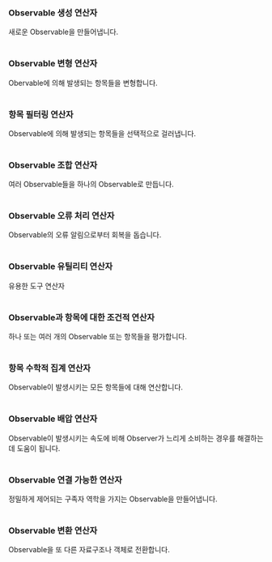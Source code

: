 ### Observable 생성 연산자
새로운 Observable을 만들어냅니다.
<br>
<br>

### Observable 변형 연산자
Obervable에 의해 발생되는 항목들을 변형합니다.
<br>
<br>

### 항목 필터링 연산자
Observable에 의해 발생되는 항목들을 선택적으로 걸러냅니다.
<br>
<br>

### Observable 조합 연산자
여러 Observable들을 하나의 Observable로 만듭니다.
<br>
<br>

### Observable 오류 처리 연산자
Observable의 오류 알림으로부터 회복을 돕습니다.
<br>
<br>

### Observable 유틸리티 연산자
유용한 도구 연산자
<br>
<br>

### Observable과 항목에 대한 조건적 연산자
하나 또는 여러 개의 Observable 또는 항목들을 평가합니다.
<br>
<br>

### 항목 수학적 집계 연산자
Observable이 발생시키는 모든 항목들에 대해 연산합니다.
<br>
<br>

### Observable 배압 연산자
Observable이 발생시키는 속도에 비해 Observer가 느리게 소비하는 경우를 해결하는 데 도움이 됩니다.
<br>
<br>

### Observable 연결 가능한 연산자
정밀하게 제어되는 구족자 역학을 가지는 Observable을 만들어냅니다.
<br>
<br>

### Observable 변환 연산자
Observable을 또 다른 자료구조나 객체로 전환합니다.